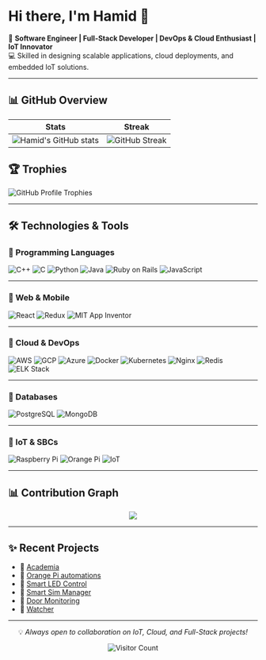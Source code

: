# Hi there, I'm Hamid 👋  

🚀 **Software Engineer | Full-Stack Developer | DevOps & Cloud Enthusiast | IoT Innovator**  
💻 Skilled in designing scalable applications, cloud deployments, and embedded IoT solutions.  

---

## 📊 GitHub Overview  

| Stats | Streak |
|-------|--------|
| ![Hamid's GitHub stats](https://github-readme-stats.vercel.app/api?username=mhamidjamil&show_icons=true&theme=radical) | ![GitHub Streak](https://streak-stats.demolab.com?user=mhamidjamil&theme=radical)|

## 🏆 Trophies
![GitHub Profile Trophies](https://github-profile-trophy.vercel.app/?username=mhamidjamil&theme=onedark)

---

## 🛠️ Technologies & Tools

### 🔹 Programming Languages
![C++](https://img.shields.io/badge/C++-00599C?style=for-the-badge&logo=cplusplus&logoColor=white)
![C](https://img.shields.io/badge/C-00599C?style=for-the-badge&logo=c&logoColor=white)
![Python](https://img.shields.io/badge/Python-3776AB?style=for-the-badge&logo=python&logoColor=white)
![Java](https://img.shields.io/badge/Java-007396?style=for-the-badge&logo=java&logoColor=white)
![Ruby on Rails](https://img.shields.io/badge/Ruby_on_Rails-CC0000?style=for-the-badge&logo=ruby-on-rails&logoColor=white)
![JavaScript](https://img.shields.io/badge/JavaScript-F7DF1E?style=for-the-badge&logo=javascript&logoColor=black)

---

### 🔹 Web & Mobile
![React](https://img.shields.io/badge/React-20232A?style=for-the-badge&logo=react&logoColor=61DAFB)
![Redux](https://img.shields.io/badge/Redux-764ABC?style=for-the-badge&logo=redux&logoColor=white)
![MIT App Inventor](https://img.shields.io/badge/MIT_App_Inventor-009688?style=for-the-badge&logo=appveyor&logoColor=white)

---

### 🔹 Cloud & DevOps
![AWS](https://img.shields.io/badge/AWS-FF9900?style=for-the-badge&logo=amazonaws&logoColor=white)
![GCP](https://img.shields.io/badge/GCP-4285F4?style=for-the-badge&logo=googlecloud&logoColor=white)
![Azure](https://img.shields.io/badge/Azure-0078D4?style=for-the-badge&logo=microsoftazure&logoColor=white)
![Docker](https://img.shields.io/badge/Docker-2496ED?style=for-the-badge&logo=docker&logoColor=white)
![Kubernetes](https://img.shields.io/badge/Kubernetes-326CE5?style=for-the-badge&logo=kubernetes&logoColor=white)
![Nginx](https://img.shields.io/badge/Nginx-009639?style=for-the-badge&logo=nginx&logoColor=white)
![Redis](https://img.shields.io/badge/Redis-DC382D?style=for-the-badge&logo=redis&logoColor=white)
![ELK Stack](https://img.shields.io/badge/ELK_Stack-005571?style=for-the-badge&logo=elastic&logoColor=white)

---

### 🔹 Databases
![PostgreSQL](https://img.shields.io/badge/PostgreSQL-316192?style=for-the-badge&logo=postgresql&logoColor=white)
![MongoDB](https://img.shields.io/badge/MongoDB-4EA94B?style=for-the-badge&logo=mongodb&logoColor=white)

---

### 🔹 IoT & SBCs
![Raspberry Pi](https://img.shields.io/badge/Raspberry%20Pi-A22846?style=for-the-badge&logo=raspberrypi&logoColor=white)
![Orange Pi](https://img.shields.io/badge/Orange%20Pi-FF6600?style=for-the-badge&logo=arm&logoColor=white)
![IoT](https://img.shields.io/badge/IoT-00ADD8?style=for-the-badge&logo=internetofthings&logoColor=white)

---

## 📊 Contribution Graph  

<div align="center">
  <img src="https://github-readme-activity-graph.vercel.app/graph?username=mhamidjamil&theme=github" />
</div>

---

## ✨ Recent Projects
- 🔗 [Academia](https://academia.shoaibnet.com/)
- 🔗 [Orange Pi automations](https://github.com/mhamidjamil/orangepi)
- 🔗 [Smart LED Control](https://github.com/mhamidjamil/studio)
- 🔗 [Smart Sim Manager](https://github.com/mhamidjamil/TTGO_TCall)
- 🔗 [Door Monitoring](https://github.com/mhamidjamil/Door-Monitoring)
- 🔗 [Watcher](https://github.com/mhamidjamil/Watcher)

---

<div align="center">

💡 *Always open to collaboration on IoT, Cloud, and Full-Stack projects!*  

![Visitor Count](https://komarev.com/ghpvc/?username=mhamidjamil&color=blue)

</div>
